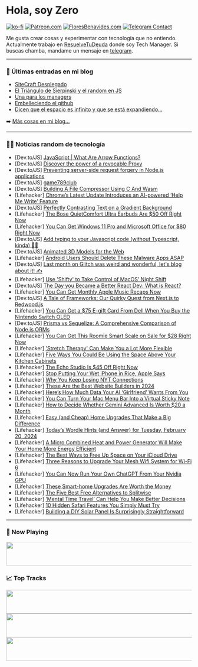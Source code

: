 # Hola, soy Zero

[![ko-fi](https://ko-fi.com/img/githubbutton_sm.svg)](https://ko-fi.com/J3J4N0LUK)
[![Patreon.com](https://img.shields.io/endpoint.svg?url=https%3A%2F%2Fshieldsio-patreon.vercel.app%2Fapi%3Fusername%3Dzerodragon%26type%3Dpatrons&style=for-the-badge)](https://patreon.com/zerodragon)
[![FloresBenavides.com](https://img.shields.io/website?down_message=oops&label=MiBlog&style=for-the-badge&up_message=online&url=https%3A%2F%2Ffloresbenavides.com)](https://floresbenavides.com)
[![Telegram Contact](https://img.shields.io/badge/escr%C3%ADbeme-ZeroDragon-%2326A5E4?style=for-the-badge&logo=telegram)](https://t.me/zerodragon)

Me gusta crear cosas y experimentar con tecnología que no entiendo.
Actualmente trabajo en [ResuelveTuDeuda](http://github.com/resuelve) donde soy Tech Manager.
Si buscas chamba, mandame un mensaje en [telegram](https://t.me/zerodragon).

---

### 📕 Últimas entradas en mi blog
<!-- BLOG-POST-LIST:START -->
- [SiteCraft Desplegado](https://floresbenavides.com/sitecraft-desplegado/)
- [El Triángulo de Sierpinski y el random en JS](https://floresbenavides.com/el-triangulo-de-sierpinski-y-el-random-en-js/)
- [Una para los managers](https://floresbenavides.com/una-para-los-managers/)
- [Embelleciendo el github](https://floresbenavides.com/embelleciendo-el-github/)
- [Dicen que el espacio es infinito y que se está expandiendo…](https://floresbenavides.com/dicen-que-el-espacio-es-infinito-y-que-se-esta-expandiendo/)
<!-- BLOG-POST-LIST:END -->

➡️ [Más cosas en mi blog...](https://floresbenavides.com)

---

### 👨‍💻 Noticias random de tecnología
<!-- TECH-POSTS:START -->
- [Dev.to/JS] [JavaScript | What Are Arrow Functions?](https://dev.to/felixd38v_/javascript-what-are-arrow-functions-4pg4)
- [Dev.to/JS] [Discover the power of a revocable Proxy](https://dev.to/phuocng/discover-the-power-of-a-revocable-proxy-2o18)
- [Dev.to/JS] [Preventing server-side request forgery in Node.js applications](https://dev.to/snyk/preventing-server-side-request-forgery-in-nodejs-applications-417c)
- [Dev.to/JS] [game789club](https://dev.to/game789club/game789club-59om)
- [Dev.to/JS] [Building A File Compressor Using C And Wasm](https://dev.to/buarki/building-a-file-compressor-using-c-and-wasm-289d)
- [Lifehacker] [Chrome’s Latest Update Introduces an AI-powered ‘Help Me Write’ Feature](https://lifehacker.com/tech/chrome-update-122)
- [Dev.to/JS] [Perfectly Contrasting Text on a Gradient Background](https://dev.to/propelauth/perfectly-contrasting-text-on-a-gradient-background-7lc)
- [Lifehacker] [The Bose QuietComfort Ultra Earbuds Are $50 Off Right Now](https://lifehacker.com/tech/bose-quietcomfort-ultra-sale)
- [Lifehacker] [You Can Get Windows 11 Pro and Microsoft Office for $80 Right Now](https://lifehacker.com/tech/windows-11-pro-microsoft-office-sale)
- [Dev.to/JS] [Add typing to your Javascript code &lpar;without Typescript, kinda&rpar; ✍🏼](https://dev.to/nicolasmontielf/add-typing-to-your-javascript-code-without-typescript-kinda-3aph)
- [Dev.to/JS] [Animated 3D Models for the Web](https://dev.to/calumk/3d-animations-in-a-web-page-26jo)
- [Lifehacker] [Android Users Should Delete These Malware Apps ASAP](https://lifehacker.com/tech/delete-these-android-malware-apps-asap)
- [Dev.to/JS] [Last month on Glitch was weird and wonderful, let&#39;s blog about it! ✍️](https://dev.to/jennschiffer/last-month-on-glitch-was-weird-and-wonderful-lets-blog-about-it-56n5)
- [Lifehacker] [Use &#39;Shifty&#39; to Take Control of MacOS’ Night Shift](https://lifehacker.com/tech/take-control-of-macos-night-shift-with-shifty)
- [Dev.to/JS] [The Day you Became a Better React Dev: What is React?](https://dev.to/nevalinz/the-day-you-became-a-better-react-dev-what-is-react-5gna)
- [Lifehacker] [You Can Get Monthly Apple Music Recaps Now](https://lifehacker.com/tech/you-can-get-monthly-apple-music-recaps-now)
- [Dev.to/JS] [A Tale of Frameworks: Our Quirky Quest from Next.js to Redwood.js](https://dev.to/chuckcarpenter/a-tale-of-frameworks-our-quirky-quest-from-nextjs-to-redwoodjs-5eca)
- [Lifehacker] [You Can Get a $75 E-gift Card From Dell When You Buy the Nintendo Switch OLED](https://lifehacker.com/entertainment/best-nintendo-switch-oled-deal)
- [Dev.to/JS] [Prisma vs Sequelize: A Comprehensive Comparison of Node.js ORMs](https://dev.to/abdalshafiealmajdoup/prisma-vs-sequelize-a-comprehensive-comparison-of-nodejs-orms-145o)
- [Lifehacker] [You Can Get This Roomie Smart Scale on Sale for $28 Right Now](https://lifehacker.com/health/roomie-smart-body-scale-sale)
- [Lifehacker] [&#39;Stretch Therapy&#39; Can Make You a Lot More Flexible](https://lifehacker.com/health/get-more-flexible-with-stretch-therapy)
- [Lifehacker] [Five Ways You Could Be Using the Space Above Your Kitchen Cabinets](https://lifehacker.com/home/best-ways-to-use-the-space-above-your-kitchen-cabinets)
- [Lifehacker] [The Echo Studio Is $45 Off Right Now](https://lifehacker.com/tech/amazon-echo-studio-deal)
- [Lifehacker] [Stop Putting Your Wet iPhone in Rice, Apple Says](https://lifehacker.com/tech/do-not-put-a-wet-iphone-in-rice)
- [Lifehacker] [Why You Keep Losing NYT Connections](https://lifehacker.com/entertainment/how-to-win-nyt-connections)
- [Lifehacker] [These Are the Best Website Builders in 2024](https://lifehacker.com/tech/best-website-builders)
- [Lifehacker] [Here’s How Much Data Your AI ‘Girlfriend’ Wants From You](https://lifehacker.com/tech/here-is-how-much-data-your-ai-girlfriend-wants-from-you)
- [Lifehacker] [You Can Turn Your Mac Menu Bar Into a Virtual Sticky Note](https://lifehacker.com/tech/one-thing-app-turns-your-macs-menu-bar-into-sticky-note)
- [Lifehacker] [How to Decide Whether Gemini Advanced Is Worth $20 a Month](https://lifehacker.com/tech/google-gemini-advanced-review)
- [Lifehacker] [Easy &lpar;and Cheap&rpar; Home Upgrades That Make a Big Difference](https://lifehacker.com/home/cheap-home-upgrades-that-make-a-difference)
- [Lifehacker] [Today’s Wordle Hints &lpar;and Answer&rpar; for Tuesday, February 20, 2024](https://lifehacker.com/entertainment/wordle-hint-answer-today)
- [Lifehacker] [A Micro Combined Heat and Power Generator Will Make Your Home More Energy Efficient](https://lifehacker.com/home/mini-combined-heat-and-power-generator-makes-your-home-more-energy-efficient)
- [Lifehacker] [The Best Ways to Free Up Space on Your iCloud Drive](https://lifehacker.com/tech/how-to-free-up-space-on-icloud-drive)
- [Lifehacker] [Three Reasons to Upgrade Your Mesh Wifi System for Wi-Fi 6](https://lifehacker.com/tech/upgrade-your-mesh-wi-fi-system-for-wifi-6)
- [Lifehacker] [You Can Now Run Your Own ChatGPT From Your Nvidia GPU](https://lifehacker.com/tech/run-local-ai-llm-from-nvidia-gpu)
- [Lifehacker] [These Smart-home Upgrades Are Worth the Money](https://lifehacker.com/tech/smart-home-upgrades-worth-the-money)
- [Lifehacker] [The Five Best Free Alternatives to Splitwise](https://lifehacker.com/tech/best-free-splitwise-alternatives)
- [Lifehacker] [‘Mental Time Travel’ Can Help You Make Better Decisions](https://lifehacker.com/health/mental-time-travel-to-make-better-decisions)
- [Lifehacker] [10 Hidden Safari Features You Simply Must Try](https://lifehacker.com/tech/best-hidden-safari-features)
- [Lifehacker] [Building a DIY Solar Panel Is Surprisingly Straightforward](https://lifehacker.com/home/how-to-build-a-diy-solar-panel)<!-- TECH-POSTS:END -->

---

### 🎵 Now Playing
<a href="https://spotify-now-playing-dun.vercel.app/now-playing?open"><img src="https://spotify-now-playing-dun.vercel.app/now-playing" width="540" height="64"></a>

### 📈 Top Tracks
<a href="https://spotify-now-playing-dun.vercel.app/top-tracks?i=1&open"><img src="https://spotify-now-playing-dun.vercel.app/top-tracks?i=1" width="540" height="64"></a>
<a href="https://spotify-now-playing-dun.vercel.app/top-tracks?i=2&open"><img src="https://spotify-now-playing-dun.vercel.app/top-tracks?i=2" width="540" height="64"></a>
<a href="https://spotify-now-playing-dun.vercel.app/top-tracks?i=3&open"><img src="https://spotify-now-playing-dun.vercel.app/top-tracks?i=3" width="540" height="64"></a>
